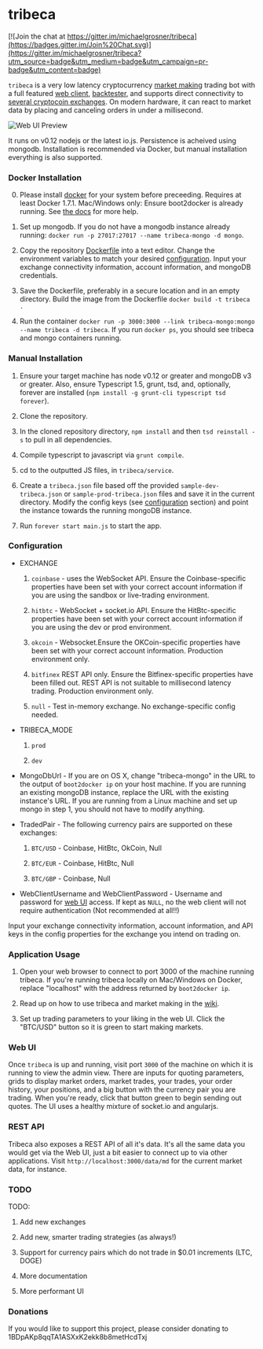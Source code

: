 # tribeca

[![Join the chat at https://gitter.im/michaelgrosner/tribeca](https://badges.gitter.im/Join%20Chat.svg)](https://gitter.im/michaelgrosner/tribeca?utm_source=badge&utm_medium=badge&utm_campaign=pr-badge&utm_content=badge)

`tribeca` is a very low latency cryptocurrency [market making](https://github.com/michaelgrosner/tribeca/wiki#what-is-market-making) trading bot with a full featured [web client](https://github.com/michaelgrosner/tribeca#web-ui), [backtester](https://github.com/michaelgrosner/tribeca/wiki#how-can-i-test-new-trading-strategies), and supports direct connectivity to [several cryptocoin exchanges](https://github.com/michaelgrosner/tribeca#configuration). On modern hardware, it can react to market data by placing and canceling orders in under a millisecond. 

![Web UI Preview](https://raw.githubusercontent.com/michaelgrosner/tribeca/master/docs/web_ui_preview.png)

It runs on v0.12 nodejs or the latest io.js. Persistence is acheived using mongodb. Installation is recommended via Docker, but manual installation everything is also supported.

### Docker Installation

0) Please install [docker](https://www.docker.com/) for your system before preceeding. Requires at least Docker 1.7.1. Mac/Windows only: Ensure boot2docker is already running. See [the docs](https://docs.docker.com/installation/mac/) for more help.

1) Set up mongodb. If you do not have a mongodb instance already running: `docker run -p 27017:27017 --name tribeca-mongo -d mongo`.

2) Copy the repository [Dockerfile](https://raw.githubusercontent.com/michaelgrosner/tribeca/master/Dockerfile) into a text editor. Change the environment variables to match your desired [configuration](https://github.com/michaelgrosner/tribeca#configuration). Input your exchange connectivity information, account information, and mongoDB credentials.

3) Save the Dockerfile, preferably in a secure location and in an empty directory. Build the image from the Dockerfile `docker build -t tribeca .`

4) Run the container `docker run -p 3000:3000 --link tribeca-mongo:mongo --name tribeca -d tribeca`. If you run `docker ps`, you should see tribeca and mongo containers running.

### Manual Installation

1) Ensure your target machine has node v0.12 or greater and mongoDB v3 or greater. Also, ensure Typescript 1.5, grunt, tsd, and, optionally, forever are installed (`npm install -g grunt-cli typescript tsd forever`).

2) Clone the repository.

3) In the cloned repository directory, `npm install` and then `tsd reinstall -s` to pull in all dependencies.

4) Compile typescript to javascript via `grunt compile`.

5) cd to the outputted JS files, in `tribeca/service`. 

6) Create a `tribeca.json` file based off the provided `sample-dev-tribeca.json` or `sample-prod-tribeca.json` files and save it in the current directory. Modify the config keys (see [configuration](https://github.com/michaelgrosner/tribeca#configuration) section) and point the instance towards the running mongoDB instance.

7) Run `forever start main.js` to start the app.

### Configuration

  * EXCHANGE
  
    1) `coinbase` - uses the WebSocket API. Ensure the Coinbase-specific properties have been set with your correct account information if you are using the sandbox or live-trading environment.
    
    2) `hitbtc` - WebSocket + socket.io API. Ensure the HitBtc-specific properties have been set with your correct account information if you are using the dev or prod environment.
    
    3) `okcoin` - Websocket.Ensure the OKCoin-specific properties have been set with your correct account information. Production environment only.
    
    4) `bitfinex` REST API only. Ensure the Bitfinex-specific properties have been filled out. REST API is not suitable to millisecond latency trading. Production environment only.
    
    5) `null` - Test in-memory exchange. No exchange-specific config needed.
    
  * TRIBECA_MODE
  
    1) `prod`
    
    2) `dev`
    
  * MongoDbUrl - If you are on OS X, change "tribeca-mongo" in the URL to the output of `boot2docker ip` on your host machine. If you are running an existing mongoDB instance, replace the URL with the existing instance's URL. If you are running from a Linux machine and set up mongo in step 1, you should not have to modify anything.
  
  * TradedPair - The following currency pairs are supported on these exchanges:
  
    1) `BTC/USD` - Coinbase, HitBtc, OkCoin, Null
    
    2) `BTC/EUR` - Coinbase, HitBtc, Null
    
    3) `BTC/GBP` - Coinbase, Null
    
  * WebClientUsername and WebClientPassword - Username and password for [web UI](https://github.com/michaelgrosner/tribeca#web-ui) access. If kept as `NULL`, no the web client will not require authentication (Not recommended at all!!)

Input your exchange connectivity information, account information, and API keys in the config properties for the exchange you intend on trading on.

### Application Usage

1) Open your web browser to connect to port 3000 of the machine running tribeca. If you're running tribeca locally on Mac/Windows on Docker, replace "localhost" with the address returned by `boot2docker ip`.

2) Read up on how to use tribeca and market making in the [wiki](https://github.com/michaelgrosner/tribeca/wiki).

3) Set up trading parameters to your liking in the web UI. Click the "BTC/USD" button so it is green to start making markets.

### Web UI

Once `tribeca` is up and running, visit port `3000` of the machine on which it is running to view the admin view. There are inputs for quoting parameters, grids to display market orders, market trades, your trades, your order history, your positions, and a big button with the currency pair you are trading. When you're ready, click that button green to begin sending out quotes. The UI uses a healthy mixture of socket.io and angularjs.

### REST API

Tribeca also exposes a REST API of all it's data. It's all the same data you would get via the Web UI, just a bit easier to connect up to via other applications. Visit `http://localhost:3000/data/md` for the current market data, for instance.

### TODO

TODO:

1) Add new exchanges

2) Add new, smarter trading strategies (as always!)

3) Support for currency pairs which do not trade in $0.01 increments (LTC, DOGE)

4) More documentation

5) More performant UI

### Donations

If you would like to support this project, please consider donating to 1BDpAKp8qqTA1ASXxK2ekk8b8metHcdTxj
